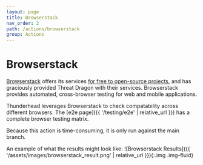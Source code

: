 ```yaml
---
layout: page
title: Browserstack
nav_order: 2
path: /actions/browserstack
group: Actions
---
```

# Browserstack

[Browserstack](https://www.browserstack.com/) offers its services [for free to open-source projects](https://www.browserstack.com/open-source), and has graciously provided Threat Dragon with their services.  Browserstack provides automated, cross-browser testing for web and mobile applications.

Thunderhead leverages Browserstack to check compatability across different browsers.  The [e2e page]({{ '/testing/e2e' | relative_url }}) has a complete browser testing matrix.

Because this action is time-consuming, it is only run against the main branch.  

An example of what the results might look like:
![Browserstack Results]({{ '/assets/images/browserstack_result.png' | relative_url }}){:.img .img-fluid}
